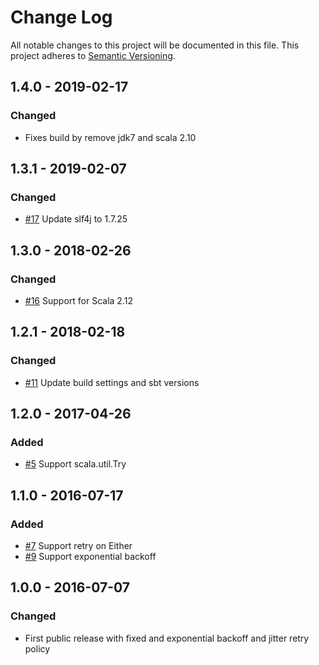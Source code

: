 # Change Log
All notable changes to this project will be documented in this file.
This project adheres to [Semantic Versioning](http://semver.org/).

## 1.4.0 - 2019-02-17
### Changed
- Fixes build by remove jdk7 and scala 2.10

## 1.3.1 - 2019-02-07
### Changed
- [#17](https://github.com/krux/stubborn/issues/17) Update slf4j to 1.7.25

## 1.3.0 - 2018-02-26
### Changed
- [#16](https://github.com/krux/stubborn/issues/16) Support for Scala 2.12

## 1.2.1 - 2018-02-18
### Changed
- [#11](https://github.com/krux/stubborn/issues/11) Update build settings and sbt versions

## 1.2.0 - 2017-04-26
### Added
- [#5](https://github.com/krux/stubborn/issues/5) Support scala.util.Try

## 1.1.0 - 2016-07-17
### Added
- [#7](https://github.com/krux/stubborn/issues/7) Support retry on Either
- [#9](https://github.com/krux/stubborn/issues/9) Support exponential backoff

## 1.0.0 - 2016-07-07
### Changed
- First public release with fixed and exponential backoff and jitter retry policy
